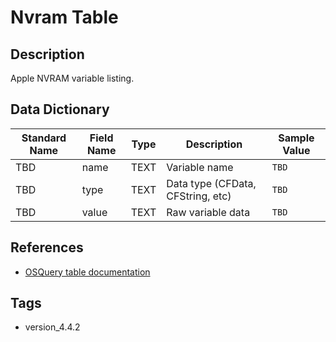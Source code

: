 # Nvram Table

## Description
Apple NVRAM variable listing.

## Data Dictionary
|Standard Name|Field Name|Type|Description|Sample Value|
|---|---|---|---|---|
|TBD|name|TEXT|Variable name|`TBD`|
|TBD|type|TEXT|Data type (CFData, CFString, etc)|`TBD`|
|TBD|value|TEXT|Raw variable data|`TBD`|

## References
* [OSQuery table documentation](https://osquery.io/schema/current#nvram)

## Tags
* version_4.4.2